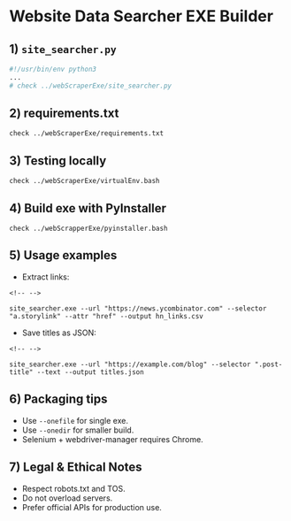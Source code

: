 # Website Data Searcher EXE Builder

## 1) `site_searcher.py`

``` python
#!/usr/bin/env python3
...
# check ../webScraperExe/site_searcher.py
```

## 2) requirements.txt

    check ../webScraperExe/requirements.txt

## 3) Testing locally

    check ../webScraperExe/virtualEnv.bash

## 4) Build exe with PyInstaller

    check ../webScrapperExe/pyinstaller.bash

## 5) Usage examples

-   Extract links:

```{=html}
<!-- -->
```
    site_searcher.exe --url "https://news.ycombinator.com" --selector "a.storylink" --attr "href" --output hn_links.csv

-   Save titles as JSON:

```{=html}
<!-- -->
```
    site_searcher.exe --url "https://example.com/blog" --selector ".post-title" --text --output titles.json

## 6) Packaging tips

-   Use `--onefile` for single exe.
-   Use `--onedir` for smaller build.
-   Selenium + webdriver-manager requires Chrome.

## 7) Legal & Ethical Notes

-   Respect robots.txt and TOS.
-   Do not overload servers.
-   Prefer official APIs for production use.
